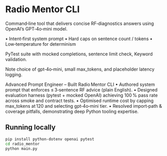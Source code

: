 # Radio Mentor CLI  


Command‑line tool that delivers concise RF‑diagnostics answers
using OpenAI’s GPT‑4o‑mini model.

• Intent‑first system prompt
• Hard caps on sentence count / tokens
• Low‑temperature for determinism

PyTest suite with mocked completions, sentence limit check, Keyword validation.

Note choice of gpt‑4o‑mini, small max_tokens, and placeholder latency logging.

Advanced Prompt Engineer – Built Radio Mentor CLI
• Authored system prompt that enforces ≤ 3‑sentence RF advice (plain English).
• Designed evaluation harness (pytest + mocked OpenAI) achieving 100 % pass rate across smoke and contract tests.
• Optimised runtime cost by capping max_tokens at 120 and selecting gpt‑4o‑mini tier.
• Resolved import‑path & coverage pitfalls, demonstrating deep Python tooling expertise.

## Running locally
```bash
pip install python-dotenv openai pytest
cd radio_mentor
python main.py
